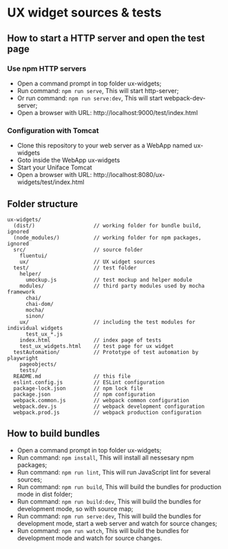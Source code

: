 # UX widget sources & tests

## How to start a HTTP server and open the test page

### Use npm HTTP servers
- Open a command prompt in top folder ux-widgets;
- Run command: ```npm run serve```,
  This will start http-server;
- Or run command: ```npm run serve:dev```,
  This will start webpack-dev-server;
- Open a browser with URL: http://localhost:9000/test/index.html

### Configuration with Tomcat

- Clone this repository to your web server as a WebApp named ux-widgets
- Goto inside the WebApp ux-widgets
- Start your Uniface Tomcat
- Open a browser with URL: http://localhost:8080/ux-widgets/test/index.html

## Folder structure

```
ux-widgets/
  (dist/)                   // working folder for bundle build, ignored
  (node_modules/)           // working folder for npm packages, ignored
  src/                      // source folder
    fluentui/
    ux/                     // UX widget sources
  test/                     // test folder
    helper/
      umockup.js            // test mockup and helper module
    modules/                // third party modules used by mocha framework
      chai/
      chai-dom/
      mocha/
      sinon/
    ux/                     // including the test modules for individual widgets
      test_ux_*.js
    index.html              // index page of tests
    test_ux_widgets.html    // test page for ux widget
  testAutomation/           // Prototype of test automation by playwright
    pageobjects/
    tests/
  README.md                 // this file
  eslint.config.js          // ESLint configuration
  package-lock.json         // npm lock file
  package.json              // npm configuration
  webpack.common.js         // webpack common configuration
  webpack.dev.js            // webpack development configuration
  webpack.prod.js           // webpack production configuration
```

## How to build bundles

- Open a command prompt in top folder ux-widgets;
- Run command: ```npm install```,
  This will install all nessesary npm packages;
- Run command: ```npm run lint```,
  This will run JavaScript lint for several sources;
- Run command: ```npm run build```,
  This will build the bundles for production mode in dist folder;
- Run command: ```npm run build:dev```,
  This will build the bundles for development mode, so with source map;
- Run command: ```npm run serve:dev```,
  This will build the bundles for development mode, start a web server and watch for source changes;
- Run command: ```npm run watch```,
  This will build the bundles for development mode and watch for source changes.

